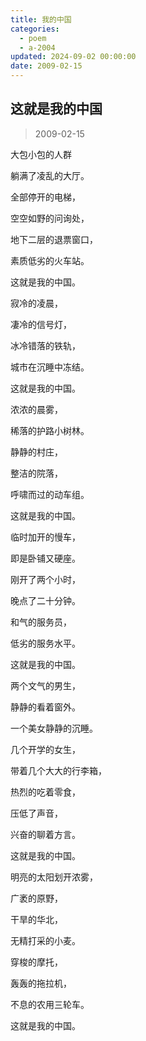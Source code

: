 ```yaml
---
title: 我的中国
categories:
  - poem
  - a-2004
updated: 2024-09-02 00:00:00
date: 2009-02-15
---
```


## 这就是我的中国 ##

> 2009-02-15

大包小包的人群

躺满了凌乱的大厅。

全部停开的电梯，

空空如野的问询处，

地下二层的退票窗口，

素质低劣的火车站。

这就是我的中国。

寂冷的凌晨，

凄冷的信号灯，

冰冷错落的铁轨，

城市在沉睡中冻结。

这就是我的中国。

浓浓的晨雾，

稀落的护路小树林。

静静的村庄，

整洁的院落，

呼啸而过的动车组。

这就是我的中国。

临时加开的慢车，

即是卧铺又硬座。

刚开了两个小时，

晚点了二十分钟。

和气的服务员，

低劣的服务水平。

这就是我的中国。

两个文气的男生，

静静的看着窗外。

一个美女静静的沉睡。

几个开学的女生，

带着几个大大的行李箱，

热烈的吃着零食，

压低了声音，

兴奋的聊着方言。

这就是我的中国。

明亮的太阳划开浓雾，

广袤的原野，

干旱的华北，

无精打采的小麦。

穿梭的摩托，

轰轰的拖拉机，

不息的农用三轮车。

这就是我的中国。